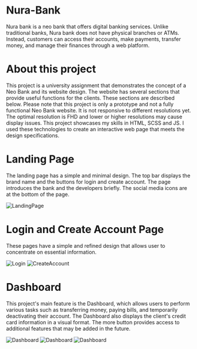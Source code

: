 # Nura-Bank
Nura bank is a neo bank that offers digital banking services. Unlike traditional banks, Nura bank does not have physical branches or ATMs. Instead, customers can access their accounts, make payments, transfer money, and manage their finances through a web platform. 

# About this project
This project is a university assignment that demonstrates the concept of a Neo Bank and its website design. The website has several sections that provide useful functions for the clients. These sections are described below. Please note that this project is only a prototype and not a fully functional Neo Bank website. It is not responsive to different resolutions yet. The optimal resolution is FHD and lower or higher resolutions may cause display issues.
This project showcases my skills in HTML, SCSS and JS. I used these technologies to create an interactive web page that meets the design specifications.

# Landing Page
The landing page has a simple and minimal design. The top bar displays the brand name and the buttons for login and create account. The page introduces the bank and the developers briefly. The social media icons are at the bottom of the page.

![LandingPage](https://github.com/Arad-Afzali/Nura-Bank/assets/76968008/496e694b-0b73-4588-93ff-2a8fa9c8bd78)

# Login and Create Account Page
These pages have a simple and refined design that allows user to concentrate on essential information.

![Login](https://github.com/Arad-Afzali/Nura-Bank/assets/76968008/b10486ef-4577-4f4f-aaa9-17237916c4bd)
![CreateAccount](https://github.com/Arad-Afzali/Nura-Bank/assets/76968008/a93b7626-993b-4ec5-86aa-faba854c16e3)


# Dashboard
This project's main feature is the Dashboard, which allows users to perform various tasks such as transferring money, paying bills, and temporarily deactivating their account. The Dashboard also displays the client's credit card information in a visual format. The more button provides access to additional features that may be added in the future.

![Dashboard](https://github.com/Arad-Afzali/Nura-Bank/assets/76968008/8bbef3ab-1389-428f-95ca-4605dc218315)
![Dashboard](https://github.com/Arad-Afzali/Nura-Bank/assets/76968008/2a38ff56-646e-43c0-894b-c1e48253a385)
![Dashboard](https://github.com/Arad-Afzali/Nura-Bank/assets/76968008/6435bbfa-2152-4b7c-8c6e-e9893503f955)

